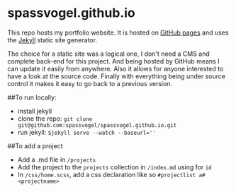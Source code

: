 # spassvogel.github.io

This repo hosts my portfolio website. It is hosted on [GitHub pages](https://pages.github.com/) and uses the [Jekyll](https://jekyllrb.com/) static site generator.

The choice for a static site was a logical one, I don't need a CMS and complete back-end for this project. And being hosted by GitHub means I can update it easily from anywhere. Also it allows for anyone interested to have a look at the source code. Finally with everything being under source control it makes it easy to go back to a previous version.

##To run locally: 

- install jekyll
- clone the repo: `git clone git@github.com:spassvogel/spassvogel.github.io.git` 
- run jekyll: `$jekyll serve --watch --baseurl=''`

##To add a project

- Add a <projectname>.md file in `/projects`
- Add the project to the `projects` collection in `/index.md` using <projectname> for `id`
- In `/css/home.scss`, add a css declaration like so `#projectlist a#<projectname>` 
